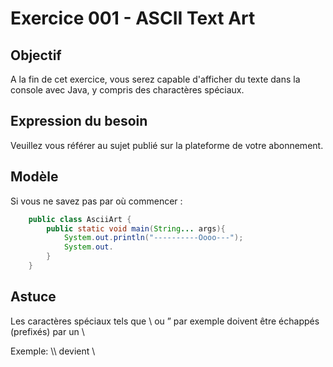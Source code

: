 # Exercice 001 - ASCII Text Art

## Objectif
A la fin de cet exercice, vous serez capable d'afficher du texte dans la console avec Java, y compris des charactères spéciaux.

## Expression du besoin
Veuillez vous référer au sujet publié sur la plateforme de votre abonnement.

## Modèle
Si vous ne savez pas par où commencer :

```java
    public class AsciiArt {
        public static void main(String... args){
            System.out.println("----------Oooo---");
            System.out.
        }
    }
```

## Astuce
Les caractères spéciaux tels que &#92; ou &rdquo; par exemple doivent être échappés (prefixés) par un &#92;

Exemple: &#92;&#92; devient &#92;
